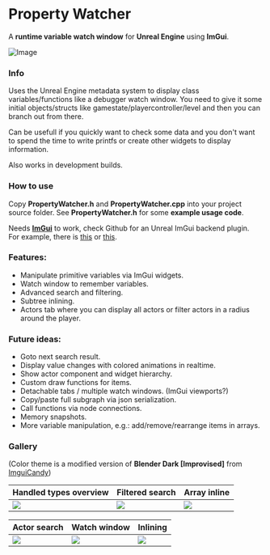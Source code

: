 # Property Watcher
A **runtime variable watch window** for **Unreal Engine** using **ImGui**.

![Image](./Screenshots/demonstration.gif)

### Info

Uses the Unreal Engine metadata system to display class variables/functions like a debugger watch window.
You need to give it some initial objects/structs like gamestate/playercontroller/level and then you can branch out from there.

Can be usefull if you quickly want to check some data and you don't want to spend the time to write printfs or create other widgets to display information.

Also works in development builds.

### How to use

Copy **PropertyWatcher.h** and **PropertyWatcher.cpp** into your project source folder.
See **PropertyWatcher.h** for some **example usage code**.

Needs [**ImGui**](https://github.com/ocornut/imgui) to work, check Github for an Unreal ImGui backend plugin. \
For example, there is [this](https://github.com/segross/UnrealImGui) or [this](https://github.com/benui-dev/UnrealImGui).

### Features:
 - Manipulate primitive variables via ImGui widgets.
 - Watch window to remember variables.
 - Advanced search and filtering.
 - Subtree inlining.
 - Actors tab where you can display all actors or filter actors in a radius around the player.

### Future ideas:
 - Goto next search result.
 - Display value changes with colored animations in realtime.
 - Show actor component and widget hierarchy.
 - Custom draw functions for items.
 - Detachable tabs / multiple watch windows. (ImGui viewports?)
 - Copy/paste full subgraph via json serialization.
 - Call functions via node connections.
 - Memory snapshots.
 - More variable manipulation, e.g.: add/remove/rearrange items in arrays.

### Gallery

(Color theme is a modified version of **Blender Dark [Improvised]** from [ImguiCandy](https://github.com/Raais/ImguiCandy))

| Handled types overview | Filtered search | Array inline          |
|--|--|--|
| ![](./Screenshots/types.png?raw=true)         | ![](./Screenshots/search.png?raw=true) | ![](./Screenshots/array_inline.png?raw=true) |

| Actor search           | Watch window    | Inlining              |
|--|--|--|
| ![](./Screenshots/actorSearch.png?raw=true)   | ![](./Screenshots/watch.png?raw=true)  | ![](./Screenshots/inlining.png?raw=true)     |
